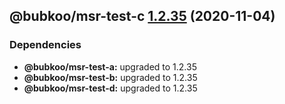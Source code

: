 ## @bubkoo/msr-test-c [1.2.35](https://github.com/bubkoo/monorepo-semantic-release/compare/monorepo-semantic-release-test-c@v1.2.34...monorepo-semantic-release-test-c@v1.2.35) (2020-11-04)





### Dependencies

* **@bubkoo/msr-test-a:** upgraded to 1.2.35
* **@bubkoo/msr-test-b:** upgraded to 1.2.35
* **@bubkoo/msr-test-d:** upgraded to 1.2.35
